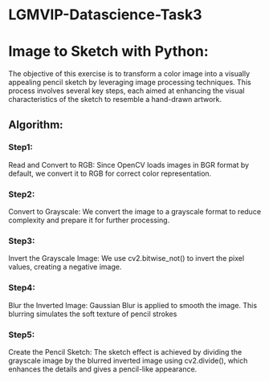 # LGMVIP-Datascience-Task3

# Image to Sketch with Python:
The objective of this exercise is to transform a color image into a visually appealing pencil sketch by leveraging image processing techniques. This process involves several key steps, each aimed at enhancing the visual characteristics of the sketch to resemble a hand-drawn artwork. 


## Algorithm:

### Step1: 
Read and Convert to RGB: Since OpenCV loads images in BGR format by default, we convert it to RGB for correct color representation.
### Step2: 
Convert to Grayscale: We convert the image to a grayscale format to reduce complexity and prepare it for further processing.
### Step3:
Invert the Grayscale Image: We use cv2.bitwise_not() to invert the pixel values, creating a negative image.
### Step4:
Blur the Inverted Image: Gaussian Blur is applied to smooth the image. This blurring simulates the soft texture of pencil strokes
### Step5:
Create the Pencil Sketch: The sketch effect is achieved by dividing the grayscale image by the blurred inverted image using cv2.divide(), which enhances the details and gives a pencil-like appearance.
